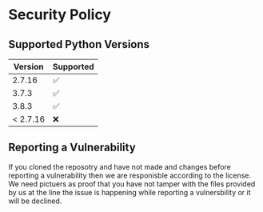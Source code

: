 # Security Policy

## Supported Python Versions

| Version | Supported          |
| ------- | ------------------ |
| 2.7.16  | :white_check_mark: |
| 3.7.3   | :white_check_mark: |
| 3.8.3   | :white_check_mark: |
| < 2.7.16| :x:                |

## Reporting a Vulnerability

If you cloned the reposotry and have not made and changes before reporting a vulnerability then we are responisble according to the license.
We need pictuers as proof that you have not tamper with the files provided by us at the line the issue is happening while reporting a vulnersbility or it will be declined.
